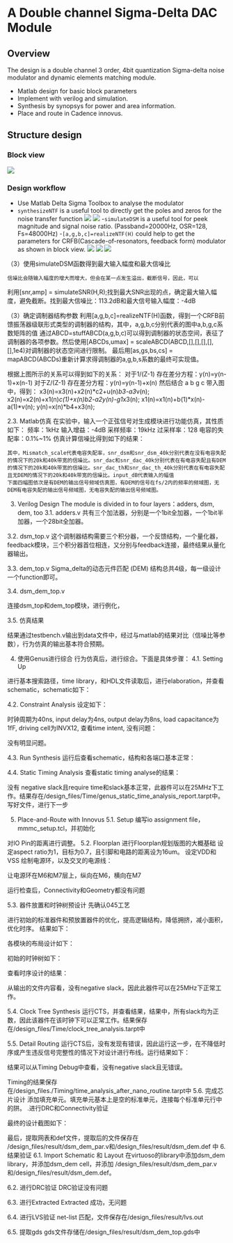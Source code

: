 # A Double channel Sigma-Delta DAC Module
## Overview
The design is a double channel 3 order, 4bit quantization Sigma-delta noise modulator and dynamic elements matching module.
- Matlab design for basic block parameters
- Implement with verilog and simulation.
- Synthesis by synopsys for power and area information.
- Place and route in Cadence innovus.

## Structure design

### Block view
![](block.png)
### Design workflow
- Use Matlab Delta Sigma Toolbox to analyse the modulator
- ```synthesizeNTF``` is a useful tool to directly get the poles and zeros for the noise transfer function 
![](NTF1.png)
![](NTFRES.png)
-```simulateDSM``` is a useful tool for peek magnitude and signal noise ratio. (Passband=20000Hz, OSR=128, Fs=48000Hz)
-```[a,g,b,c]=realizeNTF(H)``` could help to get the parameters for CRFB(Cascade-of-resonators, feedback form) modulator as shown in block view.
![](SNR1.png)
![](SNR2.png)
![](SNR3.png)



 （3）使用simulateDSM函数得到最大输入幅度和最大信噪比
	
	信噪比会随输入幅度的增大而增大，但会在某一点发生溢出，截断信号，因此，可以
利用[snr,amp] = simulateSNR(H,R);找到最大SNR出现的点，确定最大输入幅度，避免截断。找到最大信噪比：113.2dB和最大信号输入幅度：-4dB

（3）确定调制器结构参数
	利用[a,g,b,c]=realizeNTF(H)函数，得到一个CRFB前馈振荡器级联形式类型的调制器的结构，其中，a,g,b,c分别代表的图中a,b,g,c系数矩阵的值
	通过ABCD=stuffABCD(a,g,b,c)可以得到调制器的状态空间，表征了调制器的各项参数。然后使用[ABCDs,umax] = scaleABCD(ABCD,[],[],[],[],[],1e4)对调制器的状态空间进行限制。
	最后用[as,gs,bs,cs] = mapABCD(ABCDs)重新计算求得调制器的a,g,b,s系数的最终可实现值。

根据上图所示的关系可以得到如下的关系：
对于1/(Z-1) 存在差分方程：y(n)=y(n-1)+x(n-1)
对于Z/(Z-1) 存在差分方程：y(n)=y(n-1)+x(n)
然后结合 a b g c 带入图中，得到：
    x3(n)=x3(n)+x2(n)*c2+u(n)*b3-a3*v(n);
    x2(n)=x2(n)+x1(n)*c(1)+x(n)*b2-a2*y(n)-g1*x3(n);
    x1(n)=x1(n)+b(1)*x(n)-a(1)*v(n);
    y(n)=x(n)*b4+x3(n);

2.3. Matlab仿真
	在实验中，输入一个正弦信号对生成模块进行功能仿真，其性质如下：
 	频率：1kHz
	输入增益：-4dB
	采样频率：19kHz
	过采样率：128
    电容的失配率：0.1%~1%
仿真计算信噪比得到如下的结果：


	其中，Mismatch_scale代表电容失配率，snr_dsm和snr_dsm_40k分别代表在没有电容失配的情况下的20k和40k带宽的信噪比。snr_dac和snr_dac_40k分别代表在有电容失配且有DEM的情况下的20k和40k带宽的信噪比。snr_dac_th和snr_dac_th_40k分别代表在有电容失配且无DEM的情况下的20k和40k带宽的信噪比。input_dB代表输入的幅值
	下面四幅图依次是有DEM的输出信号频域仿真图，有DEM的信号在fs/2内的频率的频域图，无DEM有电容失配的输出信号频域图，无电容失配的输出信号频域图。



3. Verilog Design 
	The module is divided in to four layers：adders, dsm, dem, too
3.1. adders.v
共有三个加法器，分别是一个1bit全加器，一个1bit半加器，一个28bit全加器。

3.2. dsm_top.v
这个调制器结构需要三个积分器，一个反馈结构，一个量化器，feedback模块，三个积分器首位相连，又分别与feedback连接，最终结果从量化器输出。

3.3. dem_top.v
Sigma_delta的动态元件匹配 (DEM) 结构总共4级，每一级设计一个function即可。

3.4. dsm_dem_top.v

连接dsm_top和dem_top模块，进行例化，



3.5. 仿真结果


结果通过testbench.v输出到data文件中，经过与matlab的结果对比（信噪比等参数），行为仿真的输出基本符合预期。

4. 使用Genus进行综合
行为仿真后，进行综合。下面是具体步骤：
4.1. Setting Up

进行基本搜索路径，time library，和HDL文件读取后，进行elaboration，并查看schematic，schematic如下：

4.2. Constraint Analysis
设定如下：

时钟周期为40ns, input delay为4ns, output delay为8ns, load capacitance为1fF, driving cell为INVX12, 查看time intent, 没有问题：

没有明显问题。

4.3. Run Synthesis
运行后查看schematic，结构和各端口基本正常：

4.4. Static Timing Analysis
查看static timing analyse的结果：

没有 negative slack且require time和slack基本正常，此器件可以在25MHz下工作。结果存在/design_files/Time/genus_static_time_analysis_report.tarpt中。
写好文件，进行下一步


5. Place-and-Route with Innovus
5.1. Setup
编写io assignment file，mmmc_setup.tcl，并初始化


对IO Pin的距离进行调整。
5.2. Floorplan
进行Floorplan规划版图的大概基础
设定aspect ratio为1，目标为0.7，且引脚和电路的距离设为16um。
设定VDD和VSS
绘制电源环，以及交叉的电源线：

让电源环在M6和M7层上，纵向在M6，横向在M7




运行检查后，Connectivity和Geometry都没有问题

5.3. 器件放置和时钟树预设计
先确认045工艺

进行初始的标准器件和预放置器件的优化，提高逻辑结构，降低拥挤，减小面积，优化时序。
结果如下：


各模块的布局设计如下：

初始的时钟树如下：


查看时序设计的结果：



从输出的文件内容看，没有negative slack，因此此器件可以在25MHz下正常工作。

5.4. Clock Tree Synthesis 
运行CTS，并查看结果，结果中，所有slack均为正数，因此该器件在该时钟下可以正常工作。结果保存在/design_files/Time/clock_tree_analysis.tarpt中


5.5. Detail Routing
运行CTS后，没有发现有错误，因此运行这一步，在不降低时序或产生违反信号完整性的情况下对设计进行布线。运行结果如下：



结果可以从Timing Debug中查看，没有negative slack且无错误。

Timing的结果保存在/design_files./Timing/time_analysis_after_nano_routine.tarpt中
5.6. 完成芯片设计
添加填充单元。填充单元基本上是空的标准单元，连接每个标准单元行中的阱。
.进行DRC和Connectivity验证 





最终的设计截图如下：



最后，提取网表和def文件，提取后的文件保存在 /design_files/result/dsm_dem_par.v和/design_files/result/dsm_dem.def 中
6. 结果验证
6.1. Import Schematic 和 Layout 
在virtuoso的library中添加dsm_dem library，并添加dsm_dem cell，并添加
/design_files/result/dsm_dem_par.v和/design_files/result/dsm_dem.def。


6.2. 进行DRC验证
DRC验证没有问题


6.3. 进行Extracted
Extracted 成功，无问题



6.4. 进行LVS验证
net-list 匹配，文件保存在/design_files/result/lvs.out



6.5. 提取gds
gds文件存储在/design_files/result/dsm_dem_top.gds中